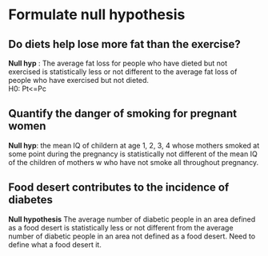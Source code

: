 # Formulate null hypothesis

## Do diets help lose more fat than the exercise?

**Null hyp** : The average fat loss for people who have dieted but not exercised is statistically less or not different to the average fat loss of people who have exercised but not dieted.  
H0: Pt<=Pc

## Quantify the danger of smoking for pregnant women

**Null hyp**: the mean IQ of childern at age 1, 2, 3, 4 whose mothers smoked at some point during the pregnancy is statistically not different of the mean IQ of the children of mothers w
who have not smoke all throughout pregnancy.


## Food desert contributes to the incidence of diabetes

**Null hypothesis**
The average number of diabetic people in an area defined as a food desert is statistically less or not different from the average number 
of diabetic people in an area not defined as a food desert. 
Need to define what a food desert it. 



